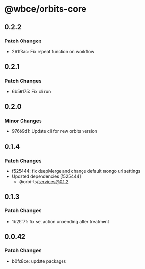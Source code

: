 # @wbce/orbits-core

## 0.2.2

### Patch Changes

- 261f3ac: Fix repeat function on workflow

## 0.2.1

### Patch Changes

- 6b56175: Fix cli run

## 0.2.0

### Minor Changes

- 976b9d1: Update cli for new orbits version

## 0.1.4

### Patch Changes

- f525444: fix deepMerge and change default mongo url settings
- Updated dependencies [f525444]
    - @orbi-ts/services@0.1.2

## 0.1.3

### Patch Changes

- 1b29f7f: fix set action unpending after treatment

## 0.0.42

### Patch Changes

- b0fc8ce: update packages
